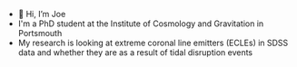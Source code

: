- 👋 Hi, I’m Joe
- I'm a PhD student at the Institute of Cosmology and Gravitation in Portsmouth
- My research is looking at extreme coronal line emitters (ECLEs) in SDSS data and whether they are as a result of tidal disruption events

<!---
joec2809/joec2809 is a ✨ special ✨ repository because its `README.md` (this file) appears on your GitHub profile.
You can click the Preview link to take a look at your changes.
--->
